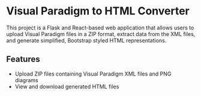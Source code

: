# Visual Paradigm to HTML Converter

This project is a Flask and React-based web application that allows users to upload Visual Paradigm files in a ZIP format, extract data from the XML files, and generate simplified, Bootstrap styled HTML representations.

## Features

- Upload ZIP files containing Visual Paradigm XML files and PNG diagrams
- View and download generated HTML files

